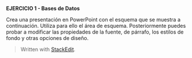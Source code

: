 **EJERCICIO 1 - Bases de Datos**

Crea una presentación en PowerPoint con el esquema que se muestra a continuación. Utiliza para ello el área de esquema. Posteriormente puedes probar a modificar las propiedades de la fuente, de párrafo, los estilos de fondo y otras opciones de diseño.


> Written with [StackEdit](https://stackedit.io/).
<!--stackedit_data:
eyJoaXN0b3J5IjpbMTI0OTIyMDMzMF19
-->